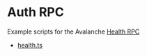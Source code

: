 # Auth RPC

Example scripts for the Avalanche [Health RPC](https://docs.avax.network/build/avalanchego-apis/health-api)

* [health.ts](./health.ts)
